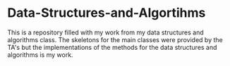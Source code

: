 # Data-Structures-and-Algortihms
This is a  repository filled with my work from my data structures and algorithms class.
The skeletons for the main classes were provided by the TA's but the implementations of the methods for the data structures and algorithms is my work.
